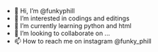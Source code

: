 - 👋 Hi, I’m @funkyphill
- 👀 I’m interested in codings and editings 
- 🌱 I’m currently learning python and html
- 💞️ I’m looking to collaborate on ...
- 📫 How to reach me on instagram @funky_phill

<!---
funkyphill/funkyphill is a ✨ special ✨ repository because its `README.md` (this file) appears on your GitHub profile.
You can click the Preview link to take a look at your changes.
--->
